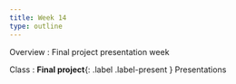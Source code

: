 ```yaml
---
title: Week 14
type: outline
---
```


Overview
: Final project presentation week

Class
: **Final project**{: .label .label-present } Presentations
